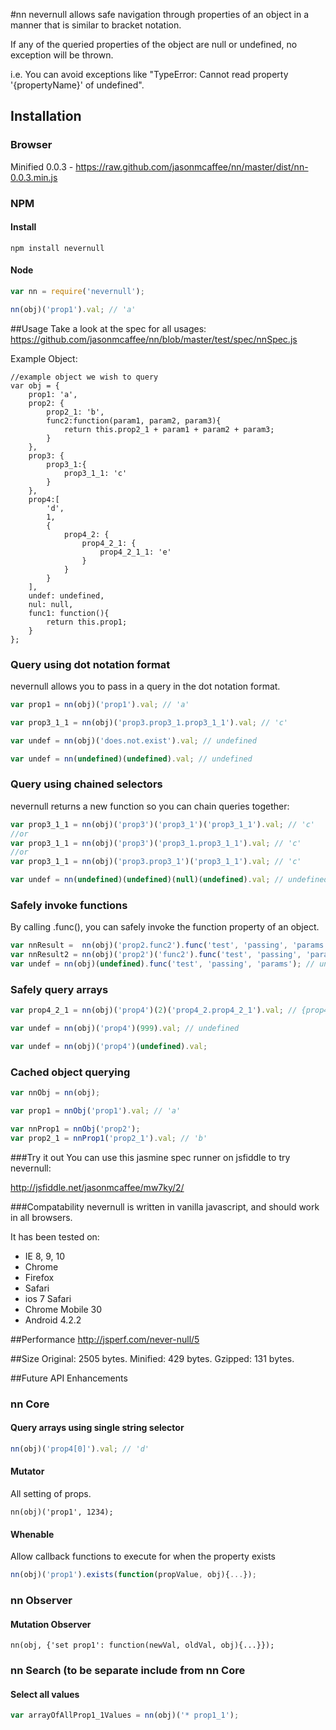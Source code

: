 #nn
nevernull allows safe navigation through properties of an object in a manner that is similar to bracket notation.

If any of the queried properties of the object are null or undefined, no exception will be thrown.

i.e. You can avoid exceptions like "TypeError: Cannot read property '{propertyName}' of undefined".

## Installation

### Browser
Minified 0.0.3 - https://raw.github.com/jasonmcaffee/nn/master/dist/nn-0.0.3.min.js

### NPM
#### Install
```
npm install nevernull
```

#### Node
```javascript
var nn = require('nevernull');

nn(obj)('prop1').val; // 'a'
```
##Usage
Take a look at the spec for all usages:
https://github.com/jasonmcaffee/nn/blob/master/test/spec/nnSpec.js

Example Object:
```javasript
//example object we wish to query
var obj = {
    prop1: 'a',
    prop2: {
        prop2_1: 'b',
        func2:function(param1, param2, param3){
            return this.prop2_1 + param1 + param2 + param3;
        }
    },
    prop3: {
        prop3_1:{
            prop3_1_1: 'c'
        }
    },
    prop4:[
        'd',
        1,
        {
            prop4_2: {
                prop4_2_1: {
                    prop4_2_1_1: 'e'
                }
            }
        }
    ],
    undef: undefined,
    nul: null,
    func1: function(){
        return this.prop1;
    }
};
```
### Query using dot notation format
nevernull allows you to pass in a query in the dot notation format.
```javascript
var prop1 = nn(obj)('prop1').val; // 'a'

var prop3_1_1 = nn(obj)('prop3.prop3_1.prop3_1_1').val; // 'c'

var undef = nn(obj)('does.not.exist').val; // undefined

var undef = nn(undefined)(undefined).val; // undefined
```

### Query using chained selectors
nevernull returns a new function so you can chain queries together:
```javascript
var prop3_1_1 = nn(obj)('prop3')('prop3_1')('prop3_1_1').val; // 'c'
//or
var prop3_1_1 = nn(obj)('prop3')('prop3_1.prop3_1_1').val; // 'c'
//or
var prop3_1_1 = nn(obj)('prop3.prop3_1')('prop3_1_1').val; // 'c'

var undef = nn(undefined)(undefined)(null)(undefined).val; // undefined
```

### Safely invoke functions
By calling .func(), you can safely invoke the function property of an object.
```javascript
var nnResult =  nn(obj)('prop2.func2').func('test', 'passing', 'params');  // 'btestpassingparams'
var nnResult2 = nn(obj)('prop2')('func2').func('test', 'passing', 'params'); // 'btestpassingparams'
var undef = nn(obj)(undefined).func('test', 'passing', 'params'); // undefined
```
### Safely query arrays
```javascript
var prop4_2_1 = nn(obj)('prop4')(2)('prop4_2.prop4_2_1').val; // {prop4_2_1_1: 'e'}

var undef = nn(obj)('prop4')(999).val; // undefined

var undef = nn(obj)('prop4')(undefined).val;
```
### Cached object querying
```javascript
var nnObj = nn(obj);

var prop1 = nnObj('prop1').val; // 'a'

var nnProp1 = nnObj('prop2');
var prop2_1 = nnProp1('prop2_1').val; // 'b'
```

###Try it out
You can use this jasmine spec runner on jsfiddle to try nevernull:

http://jsfiddle.net/jasonmcaffee/mw7ky/2/

###Compatability
nevernull is written in vanilla javascript, and should work in all browsers.

It has been tested on:
* IE 8, 9, 10
* Chrome
* Firefox
* Safari
* ios 7 Safari
* Chrome Mobile 30
* Android 4.2.2


##Performance
http://jsperf.com/never-null/5

##Size
Original: 2505 bytes.
Minified: 429 bytes.
Gzipped:  131 bytes.

##Future API Enhancements

### nn Core

#### Query arrays using single string selector
```javascript
nn(obj)('prop4[0]').val; // 'd'
```
#### Mutator
All setting of props.
```javasript
nn(obj)('prop1', 1234);
```

#### Whenable
Allow callback functions to execute for when the property exists
```javascript
nn(obj)('prop1').exists(function(propValue, obj){...});
```

### nn Observer
#### Mutation Observer
```javasript
nn(obj, {'set prop1': function(newVal, oldVal, obj){...}});
```

### nn Search (to be separate include from nn Core
#### Select all values
```javascript
var arrayOfAllProp1_1Values = nn(obj)('* prop1_1');
```

